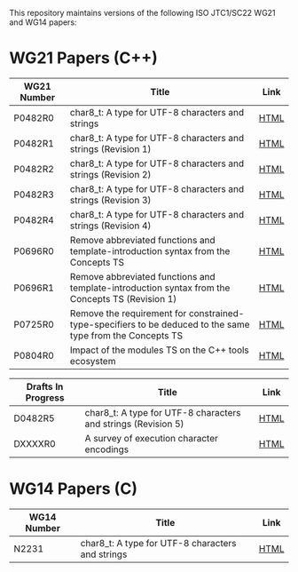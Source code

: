 This repository maintains versions of the following
ISO JTC1/SC22 WG21 and WG14 papers:

# WG21 Papers (C++)

WG21 Number     | Title | Link
--------------- | ----- | ----
P0482R0         | char8_t: A type for UTF-8 characters and strings | [HTML](http://htmlpreview.github.io/?https://github.com/tahonermann/std-proposals/blob/master/p0482r0.html)
P0482R1         | char8_t: A type for UTF-8 characters and strings (Revision 1) | [HTML](http://htmlpreview.github.io/?https://github.com/tahonermann/std-proposals/blob/master/p0482r1.html)
P0482R2         | char8_t: A type for UTF-8 characters and strings (Revision 2) | [HTML](http://htmlpreview.github.io/?https://github.com/tahonermann/std-proposals/blob/master/p0482r2.html)
P0482R3         | char8_t: A type for UTF-8 characters and strings (Revision 3) | [HTML](http://htmlpreview.github.io/?https://github.com/tahonermann/std-proposals/blob/master/p0482r3.html)
P0482R4         | char8_t: A type for UTF-8 characters and strings (Revision 4) | [HTML](http://htmlpreview.github.io/?https://github.com/tahonermann/std-proposals/blob/master/p0482r4.html)
P0696R0         | Remove abbreviated functions and template-introduction syntax from the Concepts TS | [HTML](http://htmlpreview.github.io/?https://github.com/tahonermann/std-proposals/blob/master/p0696r0.html)
P0696R1         | Remove abbreviated functions and template-introduction syntax from the Concepts TS (Revision 1) | [HTML](http://htmlpreview.github.io/?https://github.com/tahonermann/std-proposals/blob/master/p0696r1.html)
P0725R0         | Remove the requirement for constrained-type-specifiers to be deduced to the same type from the Concepts TS | [HTML](http://htmlpreview.github.io/?https://github.com/tahonermann/std-proposals/blob/master/p0725r0.html)
P0804R0         | Impact of the modules TS on the C++ tools ecosystem | [HTML](http://htmlpreview.github.io/?https://github.com/tahonermann/std-proposals/blob/master/p0804r0.html)

Drafts In Progress | Title | Link
------------------ | ----- | ----
D0482R5            | char8_t: A type for UTF-8 characters and strings (Revision 5) | [HTML](http://htmlpreview.github.io/?https://github.com/tahonermann/std-proposals/blob/master/d0482r5.html)
DXXXXR0            | A survey of execution character encodings | [HTML](http://htmlpreview.github.io/?https://github.com/tahonermann/std-proposals/blob/master/dXXXXr0-exec-char-encoding-survey.html)

# WG14 Papers (C)

WG14 Number     | Title | Link
--------------- | ----- | ----
N2231           | char8_t: A type for UTF-8 characters and strings | [HTML](http://htmlpreview.github.io/?https://github.com/tahonermann/std-proposals/blob/master/n2231.html)
